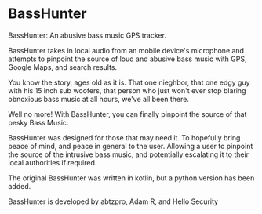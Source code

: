 # BassHunter
BassHunter: An abusive bass music GPS tracker.

BassHunter takes in local audio from an mobile device's microphone and attempts to pinpoint the source of loud and abusive bass music with GPS, Google Maps, and search results. 

You know the story, ages old as it is. That one nieghbor, that one edgy guy with his 15 inch sub woofers, that person who just won't ever stop blaring obnoxious bass music at all hours, we've all been there.

Well no more! With BassHunter, you can finally pinpoint the source of that pesky Bass Music. 

BassHunter was designed for those that may need it. To hopefully bring peace of mind, and peace in general to the user. Allowing a user to pinpoint the source of the intrusive bass music, and potentially escalating it to their local authorities if required.

The original BassHunter was written in kotlin, but a python version has been added.

BassHunter is developed by abtzpro, Adam R, and Hello Security

